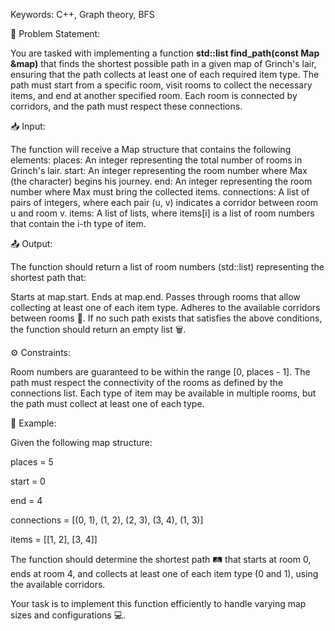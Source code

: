 Keywords: C++, Graph theory, BFS

📝 Problem Statement:

You are tasked with implementing a function **std::list<Place> find_path(const Map &map)** that finds the shortest possible path in a given map of Grinch's lair, ensuring that the path collects at least one of each required item type. The path must start from a specific room, visit rooms to collect the necessary items, and end at another specified room. Each room is connected by corridors, and the path must respect these connections.

📥 Input:

The function will receive a Map structure that contains the following elements:
places: An integer representing the total number of rooms in Grinch's lair.
start: An integer representing the room number where Max (the character) begins his journey.
end: An integer representing the room number where Max must bring the collected items.
connections: A list of pairs of integers, where each pair (u, v) indicates a corridor between room u and room v.
items: A list of lists, where items[i] is a list of room numbers that contain the i-th type of item.

📤 Output:

The function should return a list of room numbers (std::list<Place>) representing the shortest path that:

Starts at map.start.
Ends at map.end.
Passes through rooms that allow collecting at least one of each item type.
Adheres to the available corridors between rooms 🔗.
If no such path exists that satisfies the above conditions, the function should return an empty list 🗑️.

⚙️ Constraints:

Room numbers are guaranteed to be within the range [0, places - 1].
The path must respect the connectivity of the rooms as defined by the connections list.
Each type of item may be available in multiple rooms, but the path must collect at least one of each type.

🧩 Example:

Given the following map structure:

places = 5

start = 0

end = 4

connections = [(0, 1), (1, 2), (2, 3), (3, 4), (1, 3)]

items = [[1, 2], [3, 4]]

The function should determine the shortest path 🛤️ that starts at room 0, ends at room 4, and collects at least one of each item type (0 and 1), using the available corridors.

Your task is to implement this function efficiently to handle varying map sizes and configurations 💻.
